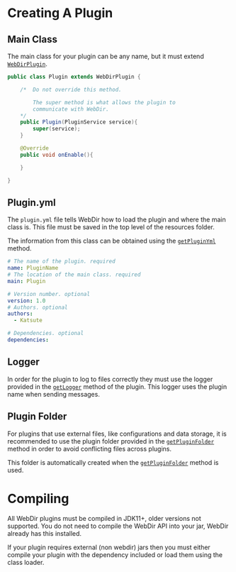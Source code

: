 # Creating A Plugin

## Main Class

The main class for your plugin can be any name, but it must extend [`WebDirPlugin`](/webdir/documentation/com/kttdevelopment/webdir/api/WebDirPlugin.html).


```java
public class Plugin extends WebDirPlugin {

    /*  Do not override this method. 

        The super method is what allows the plugin to 
        communicate with WebDir.
    */
    public Plugin(PluginService service){
        super(service);
    }

    @Override
    public void onEnable(){

    }

}
```

## Plugin.yml

The `plugin.yml` file tells WebDir how to load the plugin and where the main class is. This file must be saved in the top level of the resources folder.

The information from this class can be obtained using the [`getPluginYml`](/webdir/documentation/com/kttdevelopment/webdir/api/WebDirPlugin.html#getPluginYml()) method.

```yml
# The name of the plugin. required
name: PluginName
# The location of the main class. required
main: Plugin

# Version number. optional
version: 1.0
# Authors. optional
authors:
  - Katsute

# Dependencies. optional
dependencies:
```

## Logger

In order for the plugin to log to files correctly they must use the logger provided in the [`getLogger`](/webdir/documentation/com/kttdevelopment/webdir/api/WebDirPlugin.html#getLogger()) method of the plugin. This logger uses the plugin name when sending messages.

## Plugin Folder

For plugins that use external files, like configurations and data storage, it is recommended to use the plugin folder provided in the [`getPluginFolder`](/webdir/documentation/com/kttdevelopment/webdir/api/PluginService.html#getPluginFolder()) method in order to avoid conflicting files across plugins.

This folder is automatically created when the [`getPluginFolder`](/webdir/documentation/com/kttdevelopment/webdir/api/PluginService.html#getPluginFolder()) method is used.

# Compiling

All WebDir plugins must be compiled in JDK11+, older versions not supported.
You do not need to compile the WebDir API into your jar, WebDir already has this installed.

If your plugin requires external (non webdir) jars then you must either compile your plugin with the dependency included or load them using the class loader.
